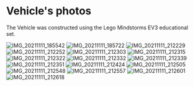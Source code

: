 Vehicle's photos
====

The Vehicle was constructed using the Lego Mindstorms EV3 educational set.

![IMG_20211111_185542](https://user-images.githubusercontent.com/13215961/141358051-bf5a283a-717b-4f82-ba33-720dcdd9ef2b.jpg)
![IMG_20211111_185722](https://user-images.githubusercontent.com/13215961/141358140-a03fb373-3f9d-4c4e-9329-9ca0512f5da0.jpg)
![IMG_20211111_212229](https://user-images.githubusercontent.com/13215961/141358155-c75e2117-8d99-48aa-a387-b8c97216554d.jpg)
![IMG_20211111_212252](https://user-images.githubusercontent.com/13215961/141358163-b7de28d4-6d24-42ac-9fe9-3bada19b24c3.jpg)
![IMG_20211111_212303](https://user-images.githubusercontent.com/13215961/141358174-f119a4c9-d4c1-46a2-9b86-36949bcf7842.jpg)
![IMG_20211111_212315](https://user-images.githubusercontent.com/13215961/141358184-fa1f06e6-bf25-418e-9384-f40028a7e4b0.jpg)
![IMG_20211111_212322](https://user-images.githubusercontent.com/13215961/141358197-fb4a4363-97bd-4922-a1a8-dc7ed33f41c4.jpg)
![IMG_20211111_212332](https://user-images.githubusercontent.com/13215961/141358209-caeed664-e14d-4e52-aafb-5a183f50a224.jpg)
![IMG_20211111_212339](https://user-images.githubusercontent.com/13215961/141358213-48e326c0-02da-4431-b908-01e59cc3c65a.jpg)
![IMG_20211111_212351](https://user-images.githubusercontent.com/13215961/141358224-a35c9a1e-d348-40f6-8b2e-08867d750768.jpg)
![IMG_20211111_212424](https://user-images.githubusercontent.com/13215961/141358237-c2730d61-719c-45cc-a16d-812a87d88443.jpg)
![IMG_20211111_212505](https://user-images.githubusercontent.com/13215961/141358249-272abf00-7f3d-4d39-8918-6120811f9937.jpg)
![IMG_20211111_212548](https://user-images.githubusercontent.com/13215961/141358261-886e4305-4c82-494f-a336-6dad15999d94.jpg)
![IMG_20211111_212557](https://user-images.githubusercontent.com/13215961/141358265-9721d8c3-a077-4cca-b97b-b4bddf4268ac.jpg)
![IMG_20211111_212601](https://user-images.githubusercontent.com/13215961/141358266-90d50672-f6d6-4bde-95e8-ae4795bc10aa.jpg)
![IMG_20211111_212618](https://user-images.githubusercontent.com/13215961/141358273-27870b72-3a7c-4dd1-8b37-13dac927633e.jpg)
